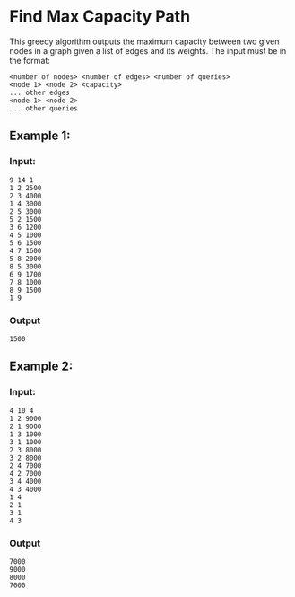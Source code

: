 # Find Max Capacity Path
This greedy algorithm outputs the maximum capacity between two given nodes in a graph given a list of edges and its weights. The input must be in the format:

    <number of nodes> <number of edges> <number of queries>
    <node 1> <node 2> <capacity>
    ... other edges
    <node 1> <node 2>
    ... other queries

## Example 1:

### Input: 
    9 14 1
    1 2 2500
    2 3 4000
    1 4 3000
    2 5 3000
    5 2 1500
    3 6 1200
    4 5 1000
    5 6 1500
    4 7 1600
    5 8 2000
    8 5 3000
    6 9 1700
    7 8 1000
    8 9 1500
    1 9

### Output
    1500

## Example 2:

### Input: 
    4 10 4
    1 2 9000
    2 1 9000
    1 3 1000
    3 1 1000
    2 3 8000
    3 2 8000
    2 4 7000
    4 2 7000
    3 4 4000
    4 3 4000
    1 4
    2 1
    3 1
    4 3

### Output
    7000
    9000
    8000
    7000
